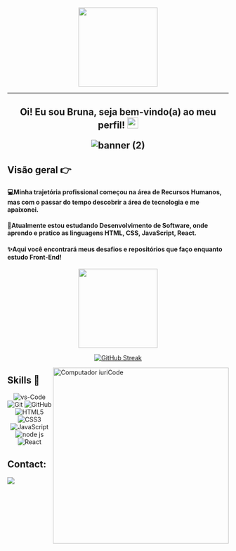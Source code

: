 <h1 align="center">
  
</h1>

 
 <div align="center">
   <a href="https://github.com/brunateixeira06">
   <img height="180em" src="https://github-readme-stats.vercel.app/api?username=brunateixeira06&show_icons=true&theme=radical&include_all_commits=true&count_private=true"/></a>
 </div>
   
<hr>

<h2 align="center">
 
 Oi! Eu sou Bruna, seja bem-vindo(a) ao meu perfil! <img src="https://media.giphy.com/media/hvRJCLFzcasrR4ia7z/giphy.gif" width="25px">
 
</hr>

![banner (2)](https://github.com/brunateixeira06/brunateixeira06/assets/104105598/31161cba-d150-427b-a0fc-be466a703dc9)

## **Visão geral 👉**

<h4> 💻Minha trajetória profissional começou na área de Recursos Humanos, mas com o passar do tempo descobrir a área de tecnologia e me apaixonei. </h4>
<h4> 🚀Atualmente estou estudando Desenvolvimento de Software, onde aprendo e pratico as linguagens HTML, CSS, JavaScript, React. </h4>
<h4> ✨Aqui você encontrará meus desafios e repositórios que faço enquanto estudo Front-End! </h4>
 

<div align="center">
   <a href="https://github.com/brunateixeira06">
   <img height="180em" src="https://github-readme-stats.vercel.app/api/top-langs/?username=brunateixeira06&layout=compact&langs_count=6&theme=radical"/></a>
</div>
    
<div align="center">
 
[![GitHub Streak](http://github-readme-streak-stats.herokuapp.com?user=brunateixeira06&theme=radical&hide_border=falso&mode=weekly)](https://git.io/streak-stats)

</div>

<img src="https://raw.githubusercontent.com/MicaelliMedeiros/micaellimedeiros/master/image/computer-illustration.png" min-width="400px" max-width="400px" width="400px" align="right" alt="Computador iuriCode">


## **Skills 🚀**

<p align="center">
<img src="https://img.shields.io/badge/VS%20Code-007ACC?style=for-the-badge&logo=visual-studio-code&logoColor=white" alt="vs-Code"/>
<img src="https://img.shields.io/badge/GIT-E44C30?style=for-the-badge&logo=git&logoColor=white" alt="Git"/>
<img src="https://img.shields.io/badge/GitHub-100000?style=for-the-badge&logo=github&logoColor=white" alt="GitHub"/>
<img src="https://img.shields.io/badge/HTML5-E34F26?style=for-the-badge&logo=HTML5&logoColor=white" alt="HTML5"/>
<img src="https://img.shields.io/badge/CSS3-1572B6?style=for-the-badge&logo=CSS3&logoColor=white" alt="CSS3"/>
<img src="https://img.shields.io/badge/JavaScript-F7DF1E?style=for-the-badge&logo=JavaScript&logoColor=white" alt="JavaScript"/>
<img src="https://img.shields.io/badge/Node.js-339933?style=for-the-badge&logo=nodedotjs&logoColor=white" alt="node js"/>
<img src="https://img.shields.io/badge/React-61DAFB?style=for-the-badge&logo=react&logoColor=black" alt="React"/>
</p>

## Contact:

<div>
    <a href ="https://www.linkedin.com/in/bruna-teixeira-18651a213/"><img src="https://img.shields.io/badge/-LinkedIn-%230077B5?style=for-the-badge&logo=linkedin&logoColor=white" target="_blank"></a>
</div>
